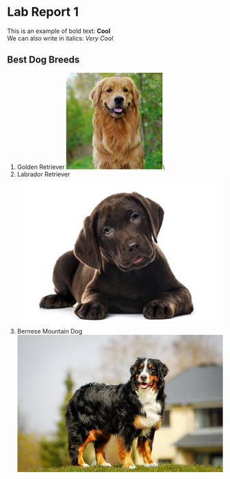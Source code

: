 # Lab Report 1 
This is an example of bold text: **Cool**\
We can also write in italics:  _Very Cool_ 
## Best Dog Breeds
1. Golden Retriever
![Image](https://github.com/rickrodness/cse15l-lab-reports/blob/main/golden.jpg?raw=true)\
2. Labrador Retriever\
![Image](https://github.com/rickrodness/cse15l-lab-reports/blob/main/choc_pup.jpg)
3. Bernese Mountain Dog
![Image](https://github.com/rickrodness/cse15l-lab-reports/blob/main/bernese.jpg)

   
